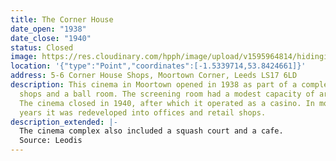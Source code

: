 ```yaml
---
title: The Corner House
date_open: "1938"
date_close: "1940"
status: Closed
image: https://res.cloudinary.com/hpph/image/upload/v1595964814/hidinginplainsight/cornerhouse.svg
location: '{"type":"Point","coordinates":[-1.5339714,53.8424661]}'
address: 5-6 Corner House Shops, Moortown Corner, Leeds LS17 6LD
description: This cinema in Moortown opened in 1938 as part of a complex of
  shops and a ball room. The screening room had a modest capacity of around 380.
  The cinema closed in 1940, after which it operated as a casino. In more recent
  years it was redeveloped into offices and retail shops.
description_extended: |-
  The cinema complex also included a squash court and a cafe.
  Source: Leodis
---
```

